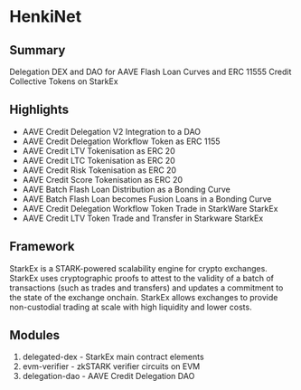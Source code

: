 # HenkiNet

## Summary
Delegation DEX and DAO for AAVE Flash Loan Curves and ERC 11555 Credit Collective Tokens on StarkEx

## Highlights 
- AAVE Credit Delegation V2 Integration to a DAO
- AAVE Credit Delegation Workflow Token as ERC 1155
- AAVE Credit LTV Tokenisation as ERC 20
- AAVE Credit LTC Tokenisation as ERC 20
- AAVE Credit Risk Tokenisation as ERC 20
- AAVE Credit Score Tokenisation as ERC 20
- AAVE Batch Flash Loan Distribution as a Bonding Curve
- AAVE Batch Flash Loan becomes Fusion Loans in a Bonding Curve
- AAVE Credit Delegation Workflow Token Trade in StarkWare StarkEx
- AAVE Credit LTV Token Trade and Transfer in Starkware StarkEx


## Framework

StarkEx is a STARK-powered scalability engine for crypto exchanges. StarkEx uses cryptographic proofs to attest to the validity of a batch of transactions (such as trades and transfers) and updates a commitment to the state of the exchange onchain. StarkEx allows exchanges to provide non-custodial trading at scale with high liquidity and lower
costs.

## Modules

1. delegated-dex - StarkEx main contract elements
2. evm-verifier - zkSTARK verifier circuits on EVM
3. delegation-dao - AAVE Credit Delegation DAO
